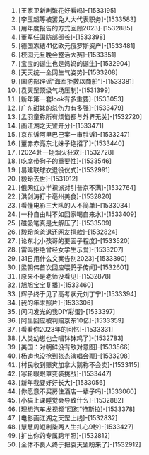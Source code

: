 
1. [王家卫新剧繁花好看吗]-[1533195]
1. [李玉超等被罢免人大代表职务]-[1533583]
1. [用年度报告的方式回顾2023]-[1532885]
1. [董军任国防部部长]-[1533398]
1. [德国冻结41亿欧元俄罗斯资产]-[1533481]
1. [校园元旦晚会整活大赛]-[1533351]
1. [宝宝的诞生也是妈妈的诞生]-[1532904]
1. [天天统一全网生气姿势]-[1533208]
1. [国防部辟谣“海军拒救以商船”]-[1533381]
1. [袁天罡顶级气场压制]-[1531399]
1. [新年第一套look有多重要]-[1533053]
1. [广东甜妹的杀伤力有多强]-[1533479]
1. [孟羽童称所有烦恼都与外界无关]-[1532720]
1. [画江湖之天罡开分]-[1533471]
1. [京东诉阿里巴巴案一审胜诉]-[1533247]
1. [董赤赤亮东北妹子绝招了]-[1533440]
1. [2024赴一场烟火狂欢]-[1532728]
1. [吃席带狗子的重要性]-[1533546]
1. [易建联球衣退役仪式]-[1532991]
1. [毅玲去世]-[1531912]
1. [俄网红办半裸派对引普京不满]-[1532764]
1. [洪剑涛打卡亳州美食]-[1532820]
1. [看懂电影三大队的人不简单]-[1533034]
1. [一种自由叫不如回家喝自来水]-[1533409]
1. [磁吸笔真是太解压了]-[1533509]
1. [毅玲爸爸退还网友捐款]-[1532824]
1. [论东北小孩哥的要面子程度]-[1533520]
1. [雷鸣拒绝曾经女学生示爱]-[1533207]
1. [31日用什么文案告别2023]-[1533390]
1. [梁朝伟首次回应喂鸽子传闻]-[1532601]
1. [原来不是老师没看见]-[1532878]
1. [旭旭宝宝复播]-[1533460]
1. [辉子终于见了高考状元刘丁宁]-[1533394]
1. [我的年末照片]-[1533306]
1. [闪闪发光的我DIY彩蛋]-[1533397]
1. [阿里回应被判赔京东10亿]-[1533359]
1. [看看你2023年的回忆]-[1533331]
1. [人类幼崽也会唱钵钵鸡了]-[1532783]
1. [美国：对朝鲜没有敌对意图]-[1533566]
1. [杨迪也没抢到张杰演唱会票]-[1533298]
1. [村民收到赈灾加拿大鹅称不会卖]-[1533115]
1. [写轮眼眼罩变装挑战]-[1533447]
1. [新年我要好好长大]-[1533056]
1. [你愿意不买房住酒店一辈子吗]-[1533060]
1. [小猫上课睡觉会导致什么]-[1532882]
1. [理想汽车发视频“回怼”特斯拉]-[1533378]
1. [电影画江湖之天罡上线]-[1532832]
1. [慧慧周短剧柒两人生扎心9秒]-[1533427]
1. [扩出你的专属跨年照]-[1532812]
1. [全体不良人终于把袁天罡盼来了]-[1532912]